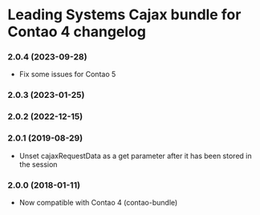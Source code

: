 Leading Systems Cajax bundle for Contao 4 changelog
===========================================

### 2.0.4 (2023-09-28)
 * Fix some issues for Contao 5

### 2.0.3 (2023-01-25)

### 2.0.2 (2022-12-15)

### 2.0.1 (2019-08-29)
 *  Unset cajaxRequestData as a get parameter after it has been stored in the session

### 2.0.0 (2018-01-11)
 * Now compatible with Contao 4 (contao-bundle)
